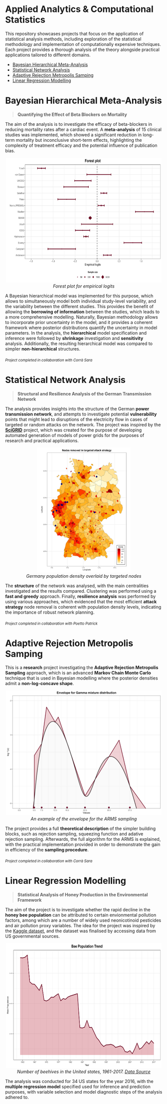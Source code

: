 # Applied Analytics & Computational Statistics

This repository showcases projects that focus on the application of statistical analysis methods, including exploration of the statistical methodology and implementation of computationally expensive techniques. Each project provides a thorough analysis of the theory alongside practical applications tailored to different domains.

- [Bayesian Hierarchical Meta-Analysis](#bayesian-hierarchical-meta-analysis)
- [Statistical Network Analysis](#statistical-network-analysis)
- [Adaptive Rejection Metropolis Samping](#adaptive-rejection-metropolis-samping)
- [Linear Regression Modelling](#linear-regression-modelling)


# Bayesian Hierarchical Meta-Analysis

><b>Quantifying the Effect of Beta Blockers on Mortality</b>

The aim of the analysis is to investigate the efficacy of beta-blockers in reducing mortality rates after a cardiac event. A **meta-analysis** of 15 clinical studies was implemented, which showed a significant reduction in long-term mortality but inconclusive short-term effects, highlighting the complexity of treatment efficacy and the potential influence of publication bias.

<p align="center">
  <img src="https://github.com/dontkillourjoy/stat_analytics/blob/main/bayesian_hierarchical/aux_files/forest_plot.png" alt="Forest plot for empirical logits" width="500" height = "400"/>
  <br/>
  <i>Forest plot for empirical logits</i>
</p>

A Bayesian hierarchical model was implemented for this purpose, which allows to  simultaneously model both individual study-level variability, and the variability between the different studies. This provides the benefit of allowing the **borrowing of information** between the studies, which leads to a more comprehensive modelling. Naturally, Bayesian methodology allows to incorporate prior uncertainty in the model, and it provides a coherent framework where posterior distributions quantify the uncertainty in model parameters. In the analysis, the **hierarchical** model specification and inference were followed by **shrinkage** investigation and **sensitivity** analysis. Additionally, the resulting hierarchical model was compared to simpler **non-hierarchical** structures.

<sub><i> Project completed in collaboration with Corrà Sara </i></sub>

# Statistical Network Analysis

><b>Structural and Resilience Analysis of the German Transmission Network</b>

The analysis provides insights into the structure of the German **power transmission network**, and attempts to investigate potential **vulnerability** points that might lead to disruptions of the electricity flow in cases of targeted or random attacks on the network. The project was inspired by the [**SciGRID**](https://www.power.scigrid.de/) project, which was created for the purpose of developing automated generation of models of power grids for the purposes of research and practical applications. 

<p align="center">
  <img src="https://github.com/dontkillourjoy/stat_analytics/blob/main/network_analysis/aux_files/targeted.png" alt="Germany population density overlaid by targeted nodes" width="300" height = "400"/>
  <br/>
  <i>Germany population density overlaid by targeted nodes</i>
</p>

The **structure** of the network was analysed, with the main centralities investigated and the results compared. Clustering was performed using a **fast and greedy** approach. Finally, **resilience analysis** was performed by using various approaches, which evidenced that the most efficient **attack strategy** node removal is coherent with population density levels, indicating the importance of robust network planning.

<sub><i>Project completed in collaboration with Poetto Patrick </i></sub>

# Adaptive Rejection Metropolis Samping

This is a **research** project investigating the **Adaptive Rejection Metropolis Sampling** approach, which is an advanced **Markov Chain Monte Carlo** technique that is used in Bayesian modelling where the posterior densities admit a **non-log-concave shape**. 
<p align="center">
  <img src="https://github.com/dontkillourjoy/stat_analytics/blob/main/arms_computational/aux_files/envelope.png" alt="An example of the envelope for the ARMS sampling" width="500" height = "400"/>
  <br/>
  <i>An example of the envelope for the ARMS sampling</i>
</p>

The project provides a full **theoretical description** of the simpler building blocks, such as rejection sampling, squeezing function and adative rejection sampling. Afterwards, the full algorithm for the ARMS is explained, with the practical implementation provided in order to demonstrate the gain in efficiency of the **sampling procedure**. 


<sub><i>Project completed in collaboration with Corrà Sara </i></sub>

# Linear Regression Modelling

><b>Statistical Analysis of Honey Production in the Environmental Framework</b>

The aim of the project is to investigate whether the rapid decline in the <b>honey bee population</b> can be attributed to certain envionmental pollution factors, among which are a number of widely used neonicotinoid pesticides and air pollution proxy variables. The idea for the project was inspired by the [Kaggle dataset](https://www.kaggle.com/datasets/kevinzmith/honey-with-neonic-pesticide), and the dataset was finalised by accessing data from US governmental sources. 

<p align="center">
  <img src="https://github.com/dontkillourjoy/stat_analytics/blob/main/linear_modelling/data/trend.png" alt="Number of beehives in the United states, 1961-2017. "  width="500" height = "400"/>
  <br/>
  <i>Number of beehives in the United states, 1961-2017. <a href="https://www.fao.org/faostat/en/" target="_blank">Data Source</a></i>
</p>

The analysis was conducted for 34 US states for the year 2016, with the **multiple regression model** specified used for inference and prediction purposes, with variable selection and model diagnostic steps of the analysis adhered to.

